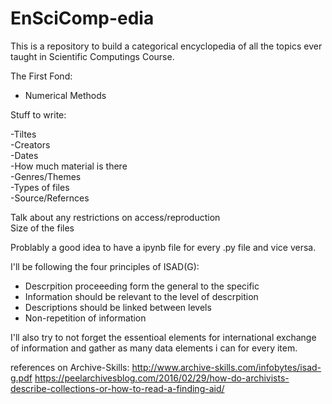 # EnSciComp-edia

This is a repository to build a categorical encyclopedia of all the topics ever taught in Scientific Computings Course.



The First Fond:
- Numerical Methods


Stuff to write:

-Tiltes  
-Creators  
-Dates  
-How much material is there  
-Genres/Themes  
-Types of files  
-Source/Refernces  

Talk about any restrictions on access/reproduction   
Size of the files  

Problably a good idea to have a ipynb file for every .py file and vice versa.


I'll be following the four principles of ISAD(G):  
- Descrpition proceeeding form the general to the specific  
- Information should be relevant to the level of descrpition  
- Descriptions should be linked between levels  
- Non-repetition of information  

I'll also try to not forget the essentioal elements for international exchange of information and gather as many data elements i can for every item.

references on Archive-Skills:
http://www.archive-skills.com/infobytes/isad-g.pdf
https://peelarchivesblog.com/2016/02/29/how-do-archivists-describe-collections-or-how-to-read-a-finding-aid/
